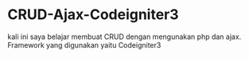 # CRUD-Ajax-Codeigniter3
kali ini saya belajar membuat CRUD dengan mengunakan php dan ajax. Framework yang digunakan yaitu Codeigniter3
